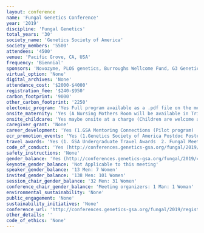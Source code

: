 ```yaml
---
layout: conference 
name: 'Fungal Genetics Conference'
year: '2019'
discipline: 'Fungal Genetics'
total_years: '30'
society_name: 'Genetics Society of America'
society_members: '5500'
attendees: '4500'
venue: 'Pacific Grove, CA, USA'
frequency: 'Biennial'
sponsors: 'Novozyme, PLOS genetics, Burroughs Wellcome Fund, G3 Genetics, Life Mice, Zymorgen, GinkoBioworks, Hexagon Bio, Elsevier, Nobel Research Institute,ADM, DUPONT'
virtual_option: 'None'
digital_archives: 'None'
attendance_cost: '$2000-$4000'
registration_fee: '$240-$950'
carbon_footprint: '9000'
other_carbon_footprint: '2250'
electonic_program: 'Yes Full program available as a .pdf file on the meeting website, plus online planner and Mobile App.'
onsite_maternity: 'Yes (A Nursing Mothers Room will be available in Triton. Please note that parents and guardians are responsible for providing infant care supplies.)'
onsite_childcare: 'Yes maybe onsite at a charge (Children are welcome at the meeting, including oral presentation sessions. However, to ensure children’s safety, parents or guardians should accompany them during presentations and in the poster area. During set-up and dismantle times, children are not permitted to enter the poster area.  If you are having difficulty finding a babysitter, you may visit Care.com. Onsite childcare services may be available at the venue. Please check with the venue for additional information. Please note that GSA has no affiliation with these services.  The parent(s), guardian, legal guardian, or individual requesting childcare services is responsible for screening caregivers and determining whether caregivers are appropriate. The Genetics Society of America does not screen any of the childcare services and assumes no responsibility with respect to these services and accepts no liabilities.)'
caregiver_grant: 'None'
career_development: 'Yes (1.GSA Mentoring Connections (Pilot program)  2. GENETICS Peer Review Training Workshop(This workshop will provide an introduction to peer reviewing for early career researchers, including graduate students. The workshop will cover best practices and a mock review. Becoming a better reviewer will help you to become a better author and to hone some of the skills central to scientific success, including critical thinking, evaluating research, providing helpful feedback, and understanding the mindset and expectations of peer reviewers and editors. Workshop Agenda:     Principles and Purpose of Peer Review      Models of Peer Review      Dissecting a manuscript      Drafting Reviews      Evaluating Reviews      The Journey of a Manuscript at GENETICS     Panel Discussion with GENETICS Editors      Discussion Topics          Best practices          Determining scope          Assessing interest to readers)  3.Grant Workshop Part 1(The program officers will each give an overview followed by questions. A general discussion will follow the introductions based on the questions below.  Topic 1: Communicating with Program Officers Do program officers welcome communications from applicants? What do these interactions typically look like? How should applicants prepare before speaking with their program officer? Take additional questions related to this topic from the audience Topic 2: Reporting Are there examples of how to draft progress reports for the funding agencies? What are best practices for preparing for reporting throughout the year? Take additional questions related to this topic from the audience)   4.Grant Workshop Part 2(The panel will discuss issues that were raised in the first Workshop followed by a discussion on the topics below. Topic 1: Study Section What are obstacles commonly encountered during study sections? How can we better prepare our grant proposals to overcome or avoid these obstacles? Take additional questions related to this topic from the audience Topic 2: Important considerations Each funding agency and mechanism has different priorities, how much should these factor into the way the grant is framed?  Take additional questions related to this topic from the audience)   5. Publishing Q&A(Lost in publication? Not ready to publish yet, but curious about the peer-review process? Students and postdocs are invited to join journal editors, including editors and editorial staff from the GSA journals GENETICS and G3: Genes|Genomes|Genetics, to discuss the ins-and-outs of getting your articles published.)'
ecr_promotion_events: 'Yes (1.Genetics Society of America Postdoc Poster Awards  2. Fungal Genetics Conference Student Poster Awards  3. Perkins Fund Award)'
travel_awards: 'Yes (1. GSA Undergraduate Travel Awards  2. Fungal Meeting Travel Awards  3. DeLill Nasser Award for Professional Development in Genetics)'
code_of_conduct: 'Yes (http://conferences.genetics-gsa.org/fungal/2019/conference-policies)'
safety_instructions: 'None'
gender_balance: 'Yes (http://conferences.genetics-gsa.org/fungal/2019/conference-policies)'
keynote_gender_balance: 'Not Applicable to this meeting'
speaker_gender_balance: '13 Men: 7 Women'
invited_gender_balance: '138 Men: 101 Women'
session_chair_gender_balance: '32 Men: 31 Women'
conference_chair_gender_balance: 'Meeting organizers: 1 Man: 1 Woman'
environmental_sustainability: 'None'
public_engagement: 'None'
sustainability_initiatives: 'None'
conference_url: 'http://conferences.genetics-gsa.org/fungal/2019/register'
other_details: ''
code_of_ethics: 'None'
---
```

